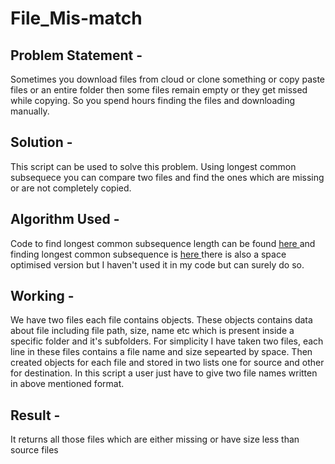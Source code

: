 # File_Mis-match
<h2>Problem Statement - </h2>
Sometimes you download files from cloud or clone something or copy paste files or an entire folder then some files remain empty or they get missed while copying.
So you spend hours finding the files and downloading manually.

<h2>Solution - </h2>
This script can be used to solve this problem. Using longest common subsequece you can compare two files and find the ones which are missing or are not completely copied.

<h2>Algorithm Used - </h2>
Code to find longest common subsequence length can be found <a href = "https://www.geeksforgeeks.org/longest-common-subsequence-dp-4/"> here </a>
and finding longest common subsequence is <a href = "https://www.geeksforgeeks.org/printing-longest-common-subsequence/">here </a>
there is also a space optimised version but I haven't used it in my code but can surely do so.

<h2>Working - </h2>
We have two files each file contains objects. These objects contains data about file including file path, size, name etc which is present inside a specific folder and it's subfolders.
For simplicity I have taken two files, each line in these files contains a file name and size sepearted by space.
Then created objects for each file and stored in two lists one for source and other for destination.
In this script a user just have to give two file names written in above mentioned format.

<h2>Result - </h2>
It returns all those files which are either missing or have size less than source files
